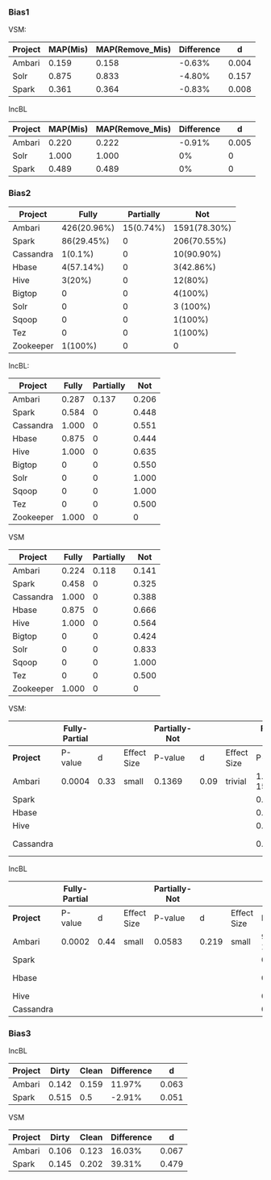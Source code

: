 ### Bias1

VSM:

| Project | MAP(Mis) | MAP(Remove_Mis) | Difference | d     |
| ------- | -------- | --------------- | ---------- | ----- |
| Ambari  | 0.159    | 0.158           | -0.63%     | 0.004 |
| Solr    | 0.875    | 0.833           | -4.80%     | 0.157 |
| Spark   | 0.361    | 0.364           | -0.83%     | 0.008 |



IncBL

| Project | MAP(Mis) | MAP(Remove_Mis) | Difference | d     |
| ------- | -------- | --------------- | ---------- | ----- |
| Ambari  | 0.220    | 0.222           | -0.91%     | 0.005 |
| Solr    | 1.000    | 1.000           | 0%         | 0     |
| Spark   | 0.489    | 0.489           | 0%         | 0     |

### Bias2



| Project   | Fully       | Partially | Not          |
| --------- | ----------- | --------- | ------------ |
| Ambari    | 426(20.96%) | 15(0.74%) | 1591(78.30%) |
| Spark     | 86(29.45%)  | 0         | 206(70.55%)  |
| Cassandra | 1(0.1%)     | 0         | 10(90.90%)   |
| Hbase     | 4(57.14%)   | 0         | 3(42.86%)    |
| Hive      | 3(20%)      | 0         | 12(80%)      |
| Bigtop    | 0           | 0         | 4(100%)      |
| Solr      | 0           | 0         | 3 (100%)     |
| Sqoop     | 0           | 0         | 1(100%)      |
| Tez       | 0           | 0         | 1(100%)      |
| Zookeeper | 1(100%)     | 0         | 0            |



IncBL:

| Project   | Fully | Partially | Not   |
| --------- | ----- | --------- | ----- |
| Ambari    | 0.287 | 0.137     | 0.206 |
| Spark     | 0.584 | 0         | 0.448 |
| Cassandra | 1.000 | 0         | 0.551 |
| Hbase     | 0.875 | 0         | 0.444 |
| Hive      | 1.000 | 0         | 0.635 |
| Bigtop    | 0     | 0         | 0.550 |
| Solr      | 0     | 0         | 1.000 |
| Sqoop     | 0     | 0         | 1.000 |
| Tez       | 0     | 0         | 0.500 |
| Zookeeper | 1.000 | 0         | 0     |



VSM

| Project   | Fully | Partially | Not   |
| --------- | ----- | --------- | ----- |
| Ambari    | 0.224 | 0.118     | 0.141 |
| Spark     | 0.458 | 0         | 0.325 |
| Cassandra | 1.000 | 0         | 0.388 |
| Hbase     | 0.875 | 0         | 0.666 |
| Hive      | 1.000 | 0         | 0.564 |
| Bigtop    | 0     | 0         | 0.424 |
| Solr      | 0     | 0         | 0.833 |
| Sqoop     | 0     | 0         | 1.000 |
| Tez       | 0     | 0         | 0.500 |
| Zookeeper | 1.000 | 0         | 0     |



VSM:

|             | Fully-Partial |      |            | Partially-Not |      |            | Fully-Not |       |            |
| ----------- | ------------- | ---- | ---------- | ------------- | ---- | ---------- | --------- | ----- | ---------- |
| **Project** | P-value       | d    | Eﬀect Size | P-value       | d    | Eﬀect Size | P-value   | d     | Eﬀect Size |
| Ambari      | 0.0004        | 0.33 | small      | 0.1369        | 0.09 | trivial    | 1.180e-15 | 0.293 | small      |
| Spark       |               |      |            |               |      |            | 0.0004    | 0.365 | small      |
| Hbase       |               |      |            |               |      |            | 0.2071    | 0.928 | large      |
| Hive        |               |      |            |               |      |            | 0.1020    | 1.180 | large      |
| Cassandra   |               |      |            |               |      |            | 0.1309    | 1.799 | very large |





IncBL

|             | Fully-Partial |      |            | Partially-Not |       |            | Fully-Not |       |            |
| ----------- | ------------- | ---- | ---------- | ------------- | ----- | ---------- | --------- | ----- | ---------- |
| **Project** | P-value       | d    | Eﬀect Size | P-value       | d     | Eﬀect Size | P-value   | d     | Eﬀect Size |
| Ambari      | 0.0002        | 0.44 | small      | 0.0583        | 0.219 | small      | 9.185e-13 | 0.253 | small      |
| Spark       |               |      |            |               |       |            | 0.0002    | 0.367 | small      |
| Hbase       |               |      |            |               |       |            | 0.0429    | 2.462 | very large |
| Hive        |               |      |            |               |       |            | 0.1318    | 1.009 | large      |
| Cassandra   |               |      |            |               |       |            | 0.2029    | 1.145 | large      |



### Bias3

IncBL

| Project | Dirty | Clean | Difference | d     |
| ------- | ----- | ----- | ---------- | ----- |
| Ambari  | 0.142 | 0.159 | 11.97%     | 0.063 |
| Spark   | 0.515 | 0.5   | -2.91%     | 0.051 |

VSM

| Project | Dirty | Clean | Difference | d     |
| ------- | ----- | ----- | ---------- | ----- |
| Ambari  | 0.106 | 0.123 | 16.03%     | 0.067 |
| Spark   | 0.145 | 0.202 | 39.31%     | 0.479 |